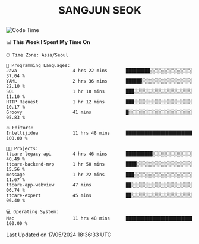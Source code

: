 <h1>
 <p align="center">
   SANGJUN SEOK
 </p>
</h1>

<!--START_SECTION:waka-->
![Code Time](http://img.shields.io/badge/Code%20Time-3%2C557%20hrs%2044%20mins-blue)

📊 **This Week I Spent My Time On** 

```text
🕑︎ Time Zone: Asia/Seoul

💬 Programming Languages: 
Java                     4 hrs 22 mins       █████████░░░░░░░░░░░░░░░░   37.04 % 
YAML                     2 hrs 36 mins       ██████░░░░░░░░░░░░░░░░░░░   22.10 % 
SQL                      1 hr 18 mins        ███░░░░░░░░░░░░░░░░░░░░░░   11.10 % 
HTTP Request             1 hr 12 mins        ███░░░░░░░░░░░░░░░░░░░░░░   10.17 % 
Groovy                   41 mins             █░░░░░░░░░░░░░░░░░░░░░░░░   05.83 % 

🔥 Editors: 
Intellijidea             11 hrs 48 mins      █████████████████████████   100.00 % 

🐱‍💻 Projects: 
ttcare-legacy-api        4 hrs 46 mins       ██████████░░░░░░░░░░░░░░░   40.49 % 
ttcare-backend-mvp       1 hr 50 mins        ████░░░░░░░░░░░░░░░░░░░░░   15.56 % 
message                  1 hr 22 mins        ███░░░░░░░░░░░░░░░░░░░░░░   11.67 % 
ttcare-app-webview       47 mins             ██░░░░░░░░░░░░░░░░░░░░░░░   06.74 % 
ttcare-expert            45 mins             ██░░░░░░░░░░░░░░░░░░░░░░░   06.40 % 

💻 Operating System: 
Mac                      11 hrs 48 mins      █████████████████████████   100.00 % 
```


 Last Updated on 17/05/2024 18:36:33 UTC
<!--END_SECTION:waka-->
